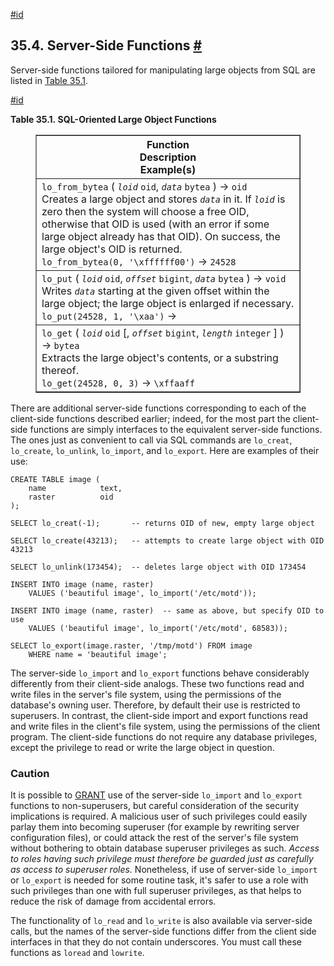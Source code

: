 [#id](#LO-FUNCS)

## 35.4. Server-Side Functions [#](#LO-FUNCS)

Server-side functions tailored for manipulating large objects from SQL are listed in [Table 35.1](lo-funcs#LO-FUNCS-TABLE).

[#id](#LO-FUNCS-TABLE)

**Table 35.1. SQL-Oriented Large Object Functions**

<figure class="table-wrapper">
  <table class="table" summary="SQL-Oriented Large Object Functions" border="1">
    <colgroup>
      <col />
    </colgroup>
    <thead>
      <tr>
        <th class="func_table_entry">
          <div class="func_signature">Function</div>
          <div>Description</div>
          <div>Example(s)</div>
        </th>
      </tr>
    </thead>
    <tbody>
      <tr>
        <td class="func_table_entry">
          <div class="func_signature">
            <a id="id-1.7.4.9.3.2.2.1.1.1.1" class="indexterm"></a>
            <code class="function">lo_from_bytea</code> (
            <em class="parameter"><code>loid</code></em> <code class="type">oid</code>,
            <em class="parameter"><code>data</code></em> <code class="type">bytea</code> ) →
            <code class="returnvalue">oid</code>
          </div>
          <div>
            Creates a large object and stores <em class="parameter"><code>data</code></em> in it. If
            <em class="parameter"><code>loid</code></em> is zero then the system will choose a free
            OID, otherwise that OID is used (with an error if some large object already has that
            OID). On success, the large object's OID is returned.
          </div>
          <div>
            <code class="literal">lo_from_bytea(0, '\xffffff00')</code>
            → <code class="returnvalue">24528</code>
          </div>
        </td>
      </tr>
      <tr>
        <td class="func_table_entry">
          <div class="func_signature">
            <a id="id-1.7.4.9.3.2.2.2.1.1.1" class="indexterm"></a>
            <code class="function">lo_put</code> ( <em class="parameter"><code>loid</code></em>
            <code class="type">oid</code>, <em class="parameter"><code>offset</code></em>
            <code class="type">bigint</code>, <em class="parameter"><code>data</code></em>
            <code class="type">bytea</code> ) → <code class="returnvalue">void</code>
          </div>
          <div>
            Writes <em class="parameter"><code>data</code></em> starting at the given offset within
            the large object; the large object is enlarged if necessary.
          </div>
          <div>
            <code class="literal">lo_put(24528, 1, '\xaa')</code>
            → <code class="returnvalue"></code>
          </div>
        </td>
      </tr>
      <tr>
        <td class="func_table_entry">
          <div class="func_signature">
            <a id="id-1.7.4.9.3.2.2.3.1.1.1" class="indexterm"></a>
            <code class="function">lo_get</code> ( <em class="parameter"><code>loid</code></em>
            <code class="type">oid</code> [<span class="optional">, <em class="parameter"><code>offset</code></em> <code class="type">bigint</code>,
              <em class="parameter"><code>length</code></em>
              <code class="type">integer</code> </span>] ) → <code class="returnvalue">bytea</code>
          </div>
          <div>Extracts the large object's contents, or a substring thereof.</div>
          <div>
            <code class="literal">lo_get(24528, 0, 3)</code>
            → <code class="returnvalue">\xffaaff</code>
          </div>
        </td>
      </tr>
    </tbody>
  </table>
</figure>

There are additional server-side functions corresponding to each of the client-side functions described earlier; indeed, for the most part the client-side functions are simply interfaces to the equivalent server-side functions. The ones just as convenient to call via SQL commands are `lo_creat`, `lo_create`, `lo_unlink`, `lo_import`, and `lo_export`. Here are examples of their use:

```
CREATE TABLE image (
    name            text,
    raster          oid
);

SELECT lo_creat(-1);       -- returns OID of new, empty large object

SELECT lo_create(43213);   -- attempts to create large object with OID 43213

SELECT lo_unlink(173454);  -- deletes large object with OID 173454

INSERT INTO image (name, raster)
    VALUES ('beautiful image', lo_import('/etc/motd'));

INSERT INTO image (name, raster)  -- same as above, but specify OID to use
    VALUES ('beautiful image', lo_import('/etc/motd', 68583));

SELECT lo_export(image.raster, '/tmp/motd') FROM image
    WHERE name = 'beautiful image';
```

The server-side `lo_import` and `lo_export` functions behave considerably differently from their client-side analogs. These two functions read and write files in the server's file system, using the permissions of the database's owning user. Therefore, by default their use is restricted to superusers. In contrast, the client-side import and export functions read and write files in the client's file system, using the permissions of the client program. The client-side functions do not require any database privileges, except the privilege to read or write the large object in question.

### Caution

It is possible to [GRANT](sql-grant) use of the server-side `lo_import` and `lo_export` functions to non-superusers, but careful consideration of the security implications is required. A malicious user of such privileges could easily parlay them into becoming superuser (for example by rewriting server configuration files), or could attack the rest of the server's file system without bothering to obtain database superuser privileges as such. _Access to roles having such privilege must therefore be guarded just as carefully as access to superuser roles._ Nonetheless, if use of server-side `lo_import` or `lo_export` is needed for some routine task, it's safer to use a role with such privileges than one with full superuser privileges, as that helps to reduce the risk of damage from accidental errors.

The functionality of `lo_read` and `lo_write` is also available via server-side calls, but the names of the server-side functions differ from the client side interfaces in that they do not contain underscores. You must call these functions as `loread` and `lowrite`.
